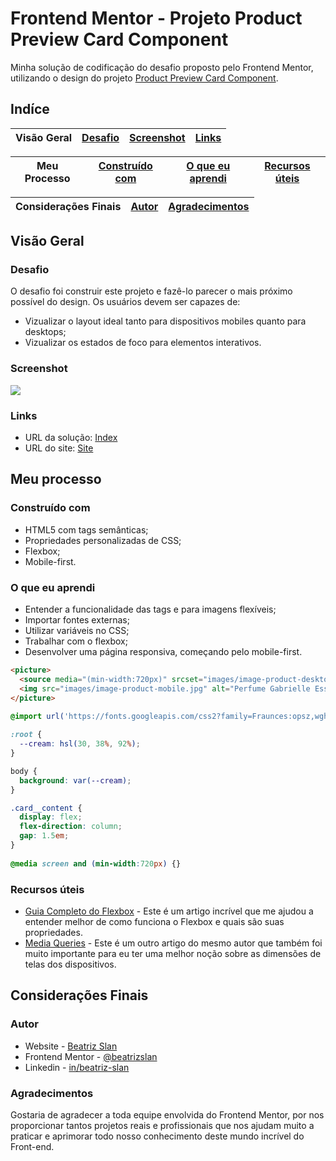 # Frontend Mentor - Projeto Product Preview Card Component

Minha solução de codificação do desafio proposto pelo Frontend Mentor, utilizando o design do projeto [Product Preview Card Component](https://www.frontendmentor.io/challenges/product-preview-card-component-GO7UmttRfa).

## Indíce

Visão Geral | [Desafio](#desafio) | [Screenshot](#screenshot) | [Links](#links)
---|---|---|---

Meu Processo | [Construído com](#construído-com) | [O que eu aprendi](#o-que-eu-aprendi) | [Recursos úteis](#recursos-úteis)
---|---|---|---

Considerações Finais | [Autor](#autor) | [Agradecimentos](#agradecimentos)
---|---|---

## Visão Geral

### Desafio

O desafio foi construir este projeto e fazê-lo parecer o mais próximo possível do design. Os usuários devem ser capazes de:

- Vizualizar o layout ideal tanto para dispositivos mobiles quanto para desktops;
- Vizualizar os estados de foco para elementos interativos. 

### Screenshot

![](./screenshot.jpg)

### Links

- URL da solução: [Index](https://your-solution-url.com)
- URL do site: [Site](https://your-live-site-url.com)

## Meu processo

### Construído com

- HTML5 com tags semânticas;
- Propriedades personalizadas de CSS;
- Flexbox;
- Mobile-first.

### O que eu aprendi

- Entender a funcionalidade das tags <picture> e <source> para imagens flexíveis;
- Importar fontes externas;
- Utilizar variáveis no CSS;
- Trabalhar com o flexbox;
- Desenvolver uma página responsiva, começando pelo mobile-first.

```HTML
<picture>
  <source media="(min-width:720px)" srcset="images/image-product-desktop.jpg" type="image/jpg">
  <img src="images/image-product-mobile.jpg" alt="Perfume Gabrielle Essence">
</picture>
```

```CSS
@import url('https://fonts.googleapis.com/css2?family=Fraunces:opsz,wght@9..144,700&family=Montserrat:wght@500;700&display=swap');
  
:root {
  --cream: hsl(30, 38%, 92%);
}

body {
  background: var(--cream);
}

.card__content {
  display: flex;
  flex-direction: column;
  gap: 1.5em;
}
  
@media screen and (min-width:720px) {}
```

### Recursos úteis

- [Guia Completo do Flexbox](https://css-tricks.com/snippets/css/a-guide-to-flexbox/) - Este é um artigo incrível que me ajudou a entender melhor de como funciona o Flexbox e quais são suas propriedades. 
- [Media Queries](https://css-tricks.com/snippets/css/media-queries-for-standard-devices/) - Este é um outro artigo do mesmo autor que também foi muito importante para eu ter uma melhor noção sobre as dimensões de telas dos dispositivos.
  

## Considerações Finais

### Autor

- Website - [Beatriz Slan](https://www.your-site.com)
- Frontend Mentor - [@beatrizslan](https://www.frontendmentor.io/profile/beatrizslan)
- Linkedin - [in/beatriz-slan](https://www.linkedin.com/in/beatriz-slan-2324a4173/)


### Agradecimentos

Gostaria de agradecer a toda equipe envolvida do Frontend Mentor, por nos proporcionar tantos projetos reais e profissionais que nos ajudam muito a praticar e aprimorar todo nosso conhecimento deste mundo incrível do Front-end.  
